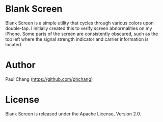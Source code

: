 # Blank Screen

Blank Screen is a simple utility that cycles through various colors upon
double-tap. I initially created this to verify screen abnormalities on my
iPhone. Some parts of the screen are consistently obscured, such as the top left
where the signal strength indicator and carrier information is located.

# Author

Paul Chang (https://github.com/phchang)

# License

Blank Screen is released under the Apache License, Version 2.0.
